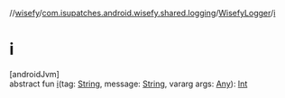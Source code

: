 //[wisefy](../../../index.md)/[com.isupatches.android.wisefy.shared.logging](../index.md)/[WisefyLogger](index.md)/[i](i.md)

# i

[androidJvm]\
abstract fun [i](i.md)(tag: [String](https://kotlinlang.org/api/latest/jvm/stdlib/kotlin/-string/index.html), message: [String](https://kotlinlang.org/api/latest/jvm/stdlib/kotlin/-string/index.html), vararg args: [Any](https://kotlinlang.org/api/latest/jvm/stdlib/kotlin/-any/index.html)): [Int](https://kotlinlang.org/api/latest/jvm/stdlib/kotlin/-int/index.html)
